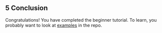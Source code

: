 ## 5 Conclusion

Congratulations! You have completed the beginner tutorial. To learn, you probably want to look at [examples](/examples) in the repo.